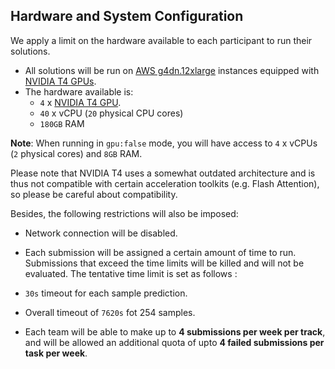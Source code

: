 ## Hardware and System Configuration
We apply a limit on the hardware available to each participant to run their solutions.

- All solutions will be run on [AWS g4dn.12xlarge](https://aws.amazon.com/ec2/instance-types/g4/) instances equipped with [NVIDIA T4 GPUs](https://www.nvidia.com/en-us/data-center/tesla-t4/). 
- The hardware available is: 
    - `4` x [NVIDIA T4 GPU](https://www.nvidia.com/en-us/data-center/tesla-t4/s). 
    - `40` x vCPU (`20` physical CPU cores)
    - `180GB` RAM

**Note**: When running in `gpu:false` mode, you will have access to `4` x vCPUs (`2` physical cores) and `8GB` RAM. 

Please note that NVIDIA T4 uses a somewhat outdated architecture and is thus not compatible with certain acceleration toolkits (e.g. Flash Attention), so please be careful about compatibility.

Besides, the following restrictions will also be imposed: 

- Network connection will be disabled.
- Each submission will be assigned a certain amount of time to run. Submissions that exceed the time limits will be killed and will not be evaluated. The tentative time limit is set as follows : 
- `30s` timeout for each sample prediction.
- Overall timeout of `7620s` fot 254 samples.

- Each team will be able to make up to **4 submissions per week per track**, and will be allowed an additional quota of upto **4 failed submissions per task per week**.




